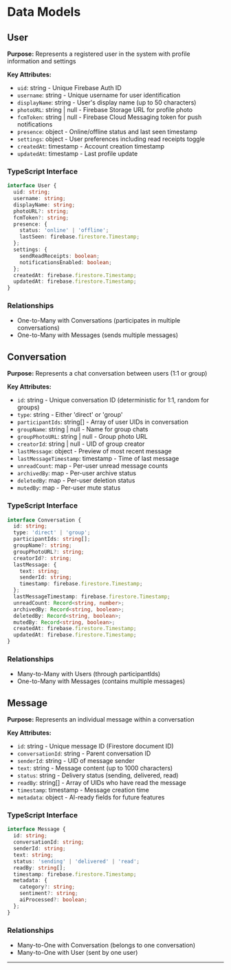 # Data Models

## User

**Purpose:** Represents a registered user in the system with profile information and settings

**Key Attributes:**

- `uid`: string - Unique Firebase Auth ID
- `username`: string - Unique username for user identification
- `displayName`: string - User's display name (up to 50 characters)
- `photoURL`: string | null - Firebase Storage URL for profile photo
- `fcmToken`: string | null - Firebase Cloud Messaging token for push notifications
- `presence`: object - Online/offline status and last seen timestamp
- `settings`: object - User preferences including read receipts toggle
- `createdAt`: timestamp - Account creation timestamp
- `updatedAt`: timestamp - Last profile update

### TypeScript Interface

```typescript
interface User {
  uid: string;
  username: string;
  displayName: string;
  photoURL?: string;
  fcmToken?: string;
  presence: {
    status: 'online' | 'offline';
    lastSeen: firebase.firestore.Timestamp;
  };
  settings: {
    sendReadReceipts: boolean;
    notificationsEnabled: boolean;
  };
  createdAt: firebase.firestore.Timestamp;
  updatedAt: firebase.firestore.Timestamp;
}
```

### Relationships

- One-to-Many with Conversations (participates in multiple conversations)
- One-to-Many with Messages (sends multiple messages)

## Conversation

**Purpose:** Represents a chat conversation between users (1:1 or group)

**Key Attributes:**

- `id`: string - Unique conversation ID (deterministic for 1:1, random for groups)
- `type`: string - Either 'direct' or 'group'
- `participantIds`: string[] - Array of user UIDs in conversation
- `groupName`: string | null - Name for group chats
- `groupPhotoURL`: string | null - Group photo URL
- `creatorId`: string | null - UID of group creator
- `lastMessage`: object - Preview of most recent message
- `lastMessageTimestamp`: timestamp - Time of last message
- `unreadCount`: map - Per-user unread message counts
- `archivedBy`: map - Per-user archive status
- `deletedBy`: map - Per-user deletion status
- `mutedBy`: map - Per-user mute status

### TypeScript Interface

```typescript
interface Conversation {
  id: string;
  type: 'direct' | 'group';
  participantIds: string[];
  groupName?: string;
  groupPhotoURL?: string;
  creatorId?: string;
  lastMessage: {
    text: string;
    senderId: string;
    timestamp: firebase.firestore.Timestamp;
  };
  lastMessageTimestamp: firebase.firestore.Timestamp;
  unreadCount: Record<string, number>;
  archivedBy: Record<string, boolean>;
  deletedBy: Record<string, boolean>;
  mutedBy: Record<string, boolean>;
  createdAt: firebase.firestore.Timestamp;
  updatedAt: firebase.firestore.Timestamp;
}
```

### Relationships

- Many-to-Many with Users (through participantIds)
- One-to-Many with Messages (contains multiple messages)

## Message

**Purpose:** Represents an individual message within a conversation

**Key Attributes:**

- `id`: string - Unique message ID (Firestore document ID)
- `conversationId`: string - Parent conversation ID
- `senderId`: string - UID of message sender
- `text`: string - Message content (up to 1000 characters)
- `status`: string - Delivery status (sending, delivered, read)
- `readBy`: string[] - Array of UIDs who have read the message
- `timestamp`: timestamp - Message creation time
- `metadata`: object - AI-ready fields for future features

### TypeScript Interface

```typescript
interface Message {
  id: string;
  conversationId: string;
  senderId: string;
  text: string;
  status: 'sending' | 'delivered' | 'read';
  readBy: string[];
  timestamp: firebase.firestore.Timestamp;
  metadata: {
    category?: string;
    sentiment?: string;
    aiProcessed?: boolean;
  };
}
```

### Relationships

- Many-to-One with Conversation (belongs to one conversation)
- Many-to-One with User (sent by one user)

---
